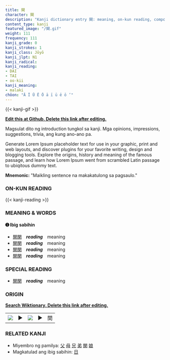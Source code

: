 ```yaml
---
title: 関
character: 関
description: "Kanji dictionary entry 関: meaning, on-kun reading, compounds, origin, related kanji"
content_type: kanji
featured_image: "/関.gif"
weight: 111
frequency: 111
kanji_grade: 0
kanji_strokes: 1
kanji_class: Jōyō
kanji_jlpt: N1
kanji_radical: 
kanji_reading: 
- DAI
- TAI
- oo-kii
kanji_meaning:
- malaki
chōon: "Ā Ī Ū Ē Ō ā ī ū ē ō ’"
---
```

[//]: # (Don't edit the line below. Kanji animated GIF code is automatically generated.)
{{< kanji-gif >}}

[//]: # (Edit below this line.)

**[Edit this at Github. Delete this link after editing.](https://github.com/tim0g/tim/tree/main/content/kanji/関/index.md)**

Magsulat dito ng introduction tungkol sa kanji. Mga opinions, impressions, suggestions, trivia, ang kung ano-ano pa.

Generate Lorem Ipsum placeholder text for use in your graphic, print and web layouts, and discover plugins for your favorite writing, design and blogging tools. Explore the origins, history and meaning of the famous passage, and learn how Lorem Ipsum went from scrambled Latin passage to ubiqitous dummy text.
 
**Mnemonic:** "Maikling sentence na makakatulong sa pagsaulo."

### ON-KUN READING

[//]: # (Don't edit the line below. ON-KUN READING code is automatically generated.)
{{< kanji-reading >}}

### MEANING & WORDS

#### ➊ **Ibig sabihin**
  - [関](../関)[関](../関)　***reading***　meaning
  - [関](../関)[関](../関)　***reading***　meaning
  - [関](../関)[関](../関)　***reading***　meaning
  - [関](../関)[関](../関)　***reading***　meaning

### SPECIAL READING
  - [関](../関)[関](../関)　***reading***　meaning

### ORIGIN

**[Search Wiktionary. Delete this link after editing.](https://wiktionary.org/wiki/関)**
<table class="kanji-table"><tr><td>
<img src="60px-関-bronze.svg.png">
</td><td>▶</td><td>
<img src="60px-関-oracle.svg.png">
</td><td>▶</td>
<td class="kanji-origin">関</td>
</tr></table>

### RELATED KANJI
- Miyembro ng pamilya: [父](../父) [母](../母) [兄](../兄) [弟](../弟) [関](../関) [娘](../娘)
- Magkatulad ang ibig sabihin: [日](../日)
